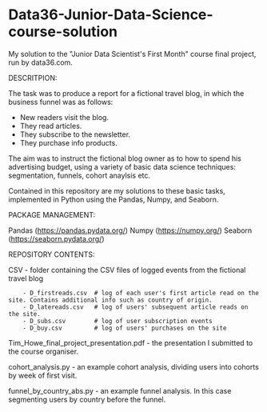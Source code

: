 # Data36-Junior-Data-Science-course-solution
My solution to the "Junior Data Scientist's First Month" course final project, run by data36.com. 


DESCRITPION:

The task was to produce a report for a fictional travel blog, in which the business funnel was as follows:

- New readers visit the blog.
- They read articles.
- They subscribe to the newsletter.
- They purchase info products.

The aim was to instruct the fictional blog owner as to how to spend his advertising budget, using a variety of basic data science techniques: segmentation, funnels, cohort anaylsis etc.


Contained in this repository are my solutions to these basic tasks, implemented in Python using the Pandas, Numpy, and Seaborn.


PACKAGE MANAGEMENT:

Pandas (https://pandas.pydata.org/)
Numpy (https://numpy.org/)
Seaborn (https://seaborn.pydata.org/)

REPOSITORY CONTENTS:

CSV  -  folder containing the CSV files of logged events from the fictional travel blog

        - D_firstreads.csv  # log of each user's first article read on the site. Contains additional info such as country of origin.
        - D_latereads.csv   # log of users' subsequent article reads on the site.
        - D_subs.csv        # log of user subscription events
        - D_buy.csv         # log of users' purchases on the site

Tim_Howe_final_project_presentation.pdf  - the presentation I submitted to the course organiser.

cohort_analysis.py  - an example cohort analysis, dividing users into cohorts by week of first visit.

funnel_by_country_abs.py - an example funnel analysis. In this case segmenting users by country before the funnel.


